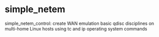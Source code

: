 # simple_netem

simple_netem_control:
create WAN emulation basic qdisc disciplines on multi-home Linux hosts using
tc and ip operating system commands